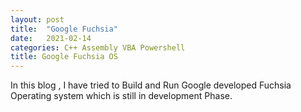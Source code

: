 ```yaml
---
layout: post
title:  "Google Fuchsia"
date:   2021-02-14
categories: C++ Assembly VBA Powershell 
title: Google Fuchsia OS 
---
```


In this blog , I have tried to Build and Run Google developed Fuchsia Operating system which is still in development Phase.

